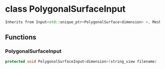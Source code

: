 # class PolygonalSurfaceInput


```cpp
Inherits from Input<std::unique_ptr<PolygonalSurface<dimension> >, MeshImpl>
```



## Functions

### PolygonalSurfaceInput

```cpp
protected void PolygonalSurfaceInput<dimension>(string_view filename)
```




